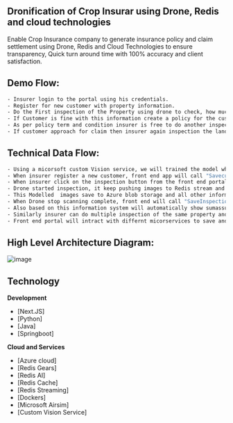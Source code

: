 ## Dronification of Crop Insurar using Drone, Redis and cloud technologies

Enable Crop Insurance company to generate insurance policy and claim settlement using Drone, Redis and Cloud Technologies to ensure transparency, Quick turn around time with 100% accuracy and client satisfaction.  

## Demo Flow:  

```sh
- Insurer login to the portal using his credentials.  
- Register for new customer with property information.  
- Do the First inspection of the Property using drone to check, how much land is cultivated and based on this information generate sum assured and premium.  
- If Customer is fine with this information create a policy for the customer.  
- As per policy term and condition insurer is free to do another inspection of the land during the polcy period to provide recommedation to the customer if any deviation found while providing the policy.  
- If customer approach for claim then insurer again inspection the land using drone and understand how much damage happended on the land and provide the claim amount accordingly.  
```

## Technical Data Flow:  

```sh
- Using a micorsoft custom Vision service, we will trained the model which can identify cultivalted, Un-Cultivated, High Crop land, Low Crop Land and Other lands, this trained model will provide a Tensor flow(*.TB) file which will be used by Redis AI to help imgage modelling for drone generated images.  
- When insurer register a new customer, front end app will call "Savecustomer" API to save data in the MySQL DB.  
- When insurer click on the inspection button from the front end portal, A signal with new Inspection ID will be push to Redis Stream which inform Drone to start inspection of the land as the information provided by customer.  
- Drone started inspection, it keep pushing images to Redis stream and redis gears container will process this images using pre defined/trained transor flow model.  
- This Modelled  images save to Azure blob storage and all other information will be push to redis stream to front end app where it showing all data to insurer portal.    
- When Drone stop scanning complete, front end will call "SaveInspection" API to save all data to the MSQL DB.  
- Also based on this information system will automatically show sumassured and single premimum (single premium value also added a risk factor based on past claimed data of all other customers in that area) to the portal where customer and insurer can agree and create a new policy.  
- Similarly insurer can do multiple inspection of the same property and if required after inspection, insurer can generate a claim for the given policy.      
- Front end portal will intract with differnt micorservices to save and get the data on the portal.   
```

## High Level Architecture Diagram:  

![image](https://user-images.githubusercontent.com/83917397/118265997-9d99c200-b4d7-11eb-9494-2c3f735b6041.png)


## Technology  

**Development**  
 
- [Next.JS]
- [Python]
- [Java] 
- [Springboot] 
   
**Cloud and Services**  

- [Azure cloud]
- [Redis Gears]
- [Redis AI]
- [Redis Cache]
- [Redis Streaming]
- [Dockers]
- [Microsoft Airsim]
- [Custom Vision Service]  
